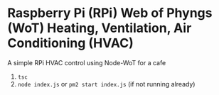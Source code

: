 # Raspberry Pi (RPi) Web of Phyngs (WoT) Heating, Ventilation, Air Conditioning (HVAC)

A simple RPi HVAC control using Node-WoT for a cafe

1. `tsc`
2. `node index.js` or `pm2 start index.js` (if not running already)
